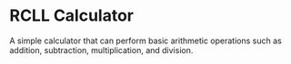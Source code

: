 # RCLL Calculator
A simple calculator that can perform basic arithmetic operations such as addition, subtraction, multiplication, and division.
